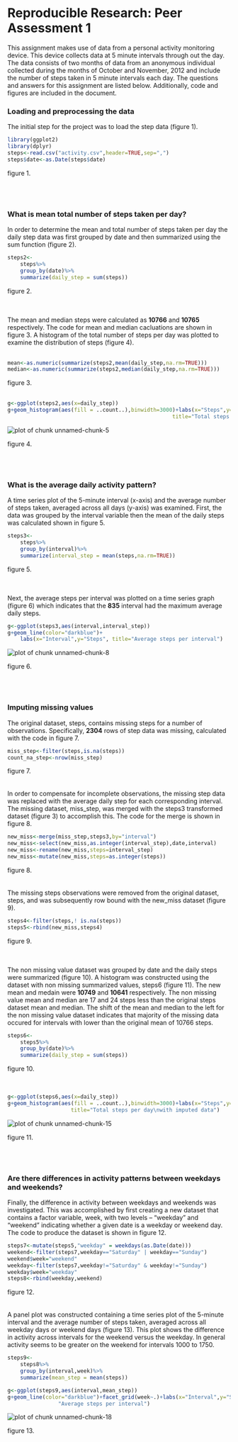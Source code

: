 Reproducible Research: Peer Assessment 1
========================================================

This assignment makes use of data from a personal activity monitoring device. This device collects data at 5 minute intervals through out the day. The data consists of two months of data from an anonymous individual collected during the months of October and November, 2012 and include the number of steps taken in 5 minute intervals each day.  The questions
and answers for this assignment are listed below.  Additionally, code and figures are
included in the document.

### Loading and preprocessing the data
The initial step for the project was to load the step data (figure 1).

```r
library(ggplot2)
library(dplyr)
steps<-read.csv("activity.csv",header=TRUE,sep=",")
steps$date<-as.Date(steps$date)
```
figure 1.  
<br/>
<br/>
<br/>
### What is mean total number of steps taken per day?
In order to determine the mean and total number of steps taken per day the daily step data was first grouped by date and then summarized using the sum function (figure 2).  

```r
steps2<-
    steps%>%
    group_by(date)%>%
    summarize(daily_step = sum(steps))
```
figure 2.   
<br/>
<br/>



The mean and median steps were calculated as 
**10766** and 
**10765** 
respectively.  The code for mean and median cacluations are shown in figure 3.  A histogram of the total number of steps per day was plotted to examine the distribution
of steps (figure 4).
<br/>
<br/>

```r
mean<-as.numeric(summarize(steps2,mean(daily_step,na.rm=TRUE)))
median<-as.numeric(summarize(steps2,median(daily_step,na.rm=TRUE)))
```
figure 3.
<br/>
<br/>

```r
g<-ggplot(steps2,aes(x=daily_step))
g+geom_histogram(aes(fill = ..count..),binwidth=3000)+labs(x="Steps",y="Count",
                                                    title="Total steps per day")
```

![plot of chunk unnamed-chunk-5](figure/unnamed-chunk-5-1.png) 

figure 4.  
<br/>
<br/>
<br/>
### What is the average daily activity pattern?
A time series plot of the 5-minute interval (x-axis) and the average number of steps taken, averaged across all days (y-axis) was examined.  First, the data was grouped by the interval variable then the mean of the daily steps was calculated shown in figure 5.  

```r
steps3<-
    steps%>%
    group_by(interval)%>%
    summarize(interval_step = mean(steps,na.rm=TRUE))
```
figure 5.
<br/>
<br/>
<br/>


Next, the average steps per interval was plotted on a time series graph (figure 6) which indicates that the 
**835** 
interval had the maximum average daily steps.


```r
g<-ggplot(steps3,aes(interval,interval_step))
g+geom_line(color="darkblue")+
    labs(x="Interval",y="Steps", title="Average steps per interval")
```

![plot of chunk unnamed-chunk-8](figure/unnamed-chunk-8-1.png) 

figure 6.  
<br/>
<br/>
<br/>
### Imputing missing values

The original dataset, steps, contains missing steps for a number of observations.  Specifically,
**2304**
rows of step data was missing, calculated with the code in figure 7.

```r
miss_step<-filter(steps,is.na(steps))
count_na_step<-nrow(miss_step) 
```
figure 7. 
<br/>
<br/>
<br/>
In order to compensate for incomplete observations, the missing step data was replaced with the average daily step for each corresponding interval.  The missing dataset, miss_step, was merged with the steps3 transformed dataset (figure 3) to accomplish this.  The code for the merge is shown in figure 8.

```r
new_miss<-merge(miss_step,steps3,by="interval")
new_miss<-select(new_miss,as.integer(interval_step),date,interval)
new_miss<-rename(new_miss,steps=interval_step)
new_miss<-mutate(new_miss,steps=as.integer(steps))
```
figure 8.
<br/>
<br/>
<br/>
The missing steps observations were removed from the original dataset, steps, and was
subsequently row bound with the new_miss dataset (figure 9).

```r
steps4<-filter(steps,! is.na(steps))
steps5<-rbind(new_miss,steps4)
```
figure 9.
<br/>
<br/>
<br/>

The non missing value dataset was grouped by date and the daily steps were summarized (figure 10).
A histogram was constructed using the dataset with non missing summarized values, steps6 (figure 11).  The new mean and medain were 
**10749** and
**10641** respectively.  The non missing value mean and median are 17 and 24 steps less than the original steps dataset mean and median.  The shift of the mean and median to the left for the non missing value dataset indicates that majority of the missing data occured for intervals with lower than the original mean of 10766 steps.

```r
steps6<-
    steps5%>%
    group_by(date)%>%
    summarize(daily_step = sum(steps))
```
figure 10.
<br/>
<br/>
<br/>

```r
g<-ggplot(steps6,aes(x=daily_step))
g+geom_histogram(aes(fill = ..count..),binwidth=3000)+labs(x="Steps",y="Count",
                    title="Total steps per day\nwith imputed data")
```

![plot of chunk unnamed-chunk-15](figure/unnamed-chunk-15-1.png) 

figure 11.  
<br/>
<br/>
<br/>
### Are there differences in activity patterns between weekdays and weekends?
Finally, the difference in activity between weekdays and weekends was investigated.  This was accomplished by first creating a new dataset that contains a factor variable, week, with two levels – “weekday” and “weekend” indicating whether a given date is a weekday or weekend day.  The code to produce the dataset is shown in figure 12.

```r
steps7<-mutate(steps5,"weekday" = weekdays(as.Date(date)))
weekend<-filter(steps7,weekday=="Saturday" | weekday=="Sunday")
weekend$week="weekend"
weekday<-filter(steps7,weekday!="Saturday" & weekday!="Sunday")
weekday$week="weekday"
steps8<-rbind(weekday,weekend)
```
figure 12.
<br/>
<br/>
<br/>
A panel plot was constructed containing a time series plot of the 5-minute interval and the average number of steps taken, averaged across all weekday days or weekend days (figure 13).  This plot shows the difference in activity across intervals for the weekend versus the weekday.  In general activity seems to be greater on the weekend for intervals 1000 to 1750.

```r
steps9<-
    steps8%>%
    group_by(interval,week)%>%
    summarize(mean_step = mean(steps))
```

```r
g<-ggplot(steps9,aes(interval,mean_step))
g+geom_line(color="darkblue")+facet_grid(week~.)+labs(x="Interval",y="Steps",title=
                "Average steps per interval")
```

![plot of chunk unnamed-chunk-18](figure/unnamed-chunk-18-1.png) 

figure 13.

